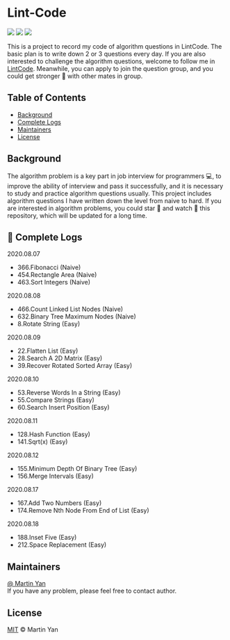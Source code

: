 # Lint-Code
<img src="https://img.shields.io/badge/language-Python-blue.svg" />
<img src="https://img.shields.io/github/commit-activity/m/MartinYan623/Lint-Code" />
<img src="https://img.shields.io/github/license/MartinYan623/Lint-Code" />


This is a project to record my code of algorithm questions in LintCode. The basic plan is to write down 2 or 3 questions every day.
If you are also interested to challenge the algorithm questions, welcome to follow me in [LintCode](https://www.lintcode.com/user/Martin_Yan).
Meanwhile, you can apply to join the question group, and you could get stronger 💪 with other mates in group.

## Table of Contents
- <a href='#Background'>Background</a>
- <a href='#Complete Logs'>Complete Logs</a>
- <a href='#Maintainers'>Maintainers</a>
- <a href='#License'>License</a>

## <a name='Background'>Background</a>
The algorithm problem is a key part in job interview for programmers 💻, to improve the ability of interview and pass it successfully,
and it is necessary to study and practice algorithm questions usually.
This project includes algorithm questions I have written down the level from naive to hard.
If you are interested in algorithm problems, you could star 🌟 and watch 👀 this repository, which will be updated for a long time.


## 🔖 <a name ='Complete Logs'>Complete Logs</a>

2020.08.07

- 366.Fibonacci (Naive)
- 454.Rectangle Area (Naive)
- 463.Sort Integers (Naive)

2020.08.08

- 466.Count Linked List Nodes (Naive)
- 632.Binary Tree Maximum Nodes (Naive)
- 8.Rotate String (Easy)

2020.08.09

- 22.Flatten List (Easy)
- 28.Search A 2D Matrix (Easy)
- 39.Recover Rotated Sorted Array (Easy)

2020.08.10

- 53.Reverse Words In a String (Easy)
- 55.Compare Strings (Easy)
- 60.Search Insert Position (Easy)

2020.08.11

- 128.Hash Function (Easy)
- 141.Sqrt(x) (Easy)

2020.08.12

- 155.Minimum Depth Of Binary Tree (Easy)
- 156.Merge Intervals (Easy)

2020.08.17

- 167.Add Two Numbers (Easy)
- 174.Remove Nth Node From End of List (Easy)

2020.08.18

- 188.Inset Five (Easy)
- 212.Space Replacement (Easy)

## <a name='Maintainers'>Maintainers</a>
[@ Martin Yan](https://github.com/MartinYan623)<br />
If you have any problem, please feel free to contact author.

## <a name='License'>License</a>
[MIT](https://github.com/MartinYan623/Lint-Code/blob/master/LICENSE) © Martin Yan